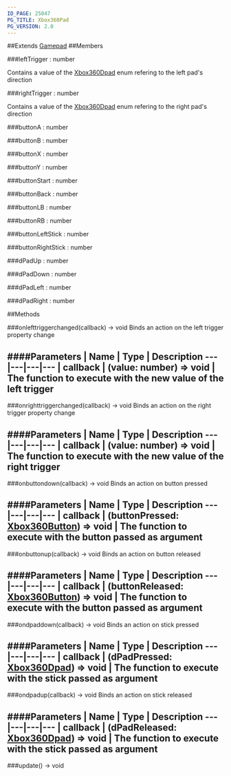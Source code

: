 ```yaml
---
ID_PAGE: 25047
PG_TITLE: Xbox360Pad
PG_VERSION: 2.0
---
```






##Extends [Gamepad](/classes/Gamepad)
##Members

###leftTrigger : number




Contains a value of the [Xbox360Dpad](/classes/Xbox360Dpad) enum refering to the left pad's direction



###rightTrigger : number




Contains a value of the [Xbox360Dpad](/classes/Xbox360Dpad) enum refering to the right pad's direction



###buttonA : number






###buttonB : number






###buttonX : number






###buttonY : number






###buttonStart : number






###buttonBack : number






###buttonLB : number






###buttonRB : number






###buttonLeftStick : number






###buttonRightStick : number






###dPadUp : number






###dPadDown : number






###dPadLeft : number






###dPadRight : number














##Methods

###onlefttriggerchanged(callback) &rarr; void
Binds an action on the left trigger property change





####Parameters
 | Name | Type | Description
---|---|---|---
 | callback | (value: number) =&gt; void | The function to execute with the new value of the left trigger
---

###onrighttriggerchanged(callback) &rarr; void
Binds an action on the right trigger property change





####Parameters
 | Name | Type | Description
---|---|---|---
 | callback | (value: number) =&gt; void | The function to execute with the new value of the right trigger
---

###onbuttondown(callback) &rarr; void
Binds an action on button pressed





####Parameters
 | Name | Type | Description
---|---|---|---
 | callback | (buttonPressed: [Xbox360Button](/classes/Xbox360Button)) =&gt; void | The function to execute with the button passed as argument
---

###onbuttonup(callback) &rarr; void
Binds an action on button released





####Parameters
 | Name | Type | Description
---|---|---|---
 | callback | (buttonReleased: [Xbox360Button](/classes/Xbox360Button)) =&gt; void | The function to execute with the button passed as argument
---

###ondpaddown(callback) &rarr; void
Binds an action on stick pressed





####Parameters
 | Name | Type | Description
---|---|---|---
 | callback | (dPadPressed: [Xbox360Dpad](/classes/Xbox360Dpad)) =&gt; void | The function to execute with the stick passed as argument
---

###ondpadup(callback) &rarr; void
Binds an action on stick released





####Parameters
 | Name | Type | Description
---|---|---|---
 | callback | (dPadReleased: [Xbox360Dpad](/classes/Xbox360Dpad)) =&gt; void | The function to execute with the stick passed as argument
---

###update() &rarr; void

